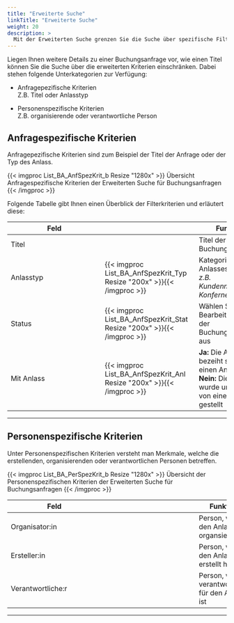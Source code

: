 ```yaml
---
title: "Erweiterte Suche"
linkTitle: "Erweiterte Suche"
weight: 20
description: >
  Mit der Erweiterten Suche grenzen Sie die Suche über spezifische Filter weiter ein.
---
```

Liegen Ihnen weitere Details zu einer Buchungsanfrage vor, wie einen Titel können Sie die Suche über die erweiterten Kriterien einschränken. Dabei stehen folgende Unterkategorien zur Verfügung:

- Anfragepezifische Kriterien  
  Z.B. Titel oder Anlasstyp

- Personenspezifische Kriterien  
  Z.B. organisierende oder verantwortliche Person

## Anfragespezifische Kriterien

Anfragepezifische Kriterien sind zum Beispiel der Titel der Anfrage oder der Typ des Anlass.

{{< imgproc List_BA_AnfSpezKrit_b Resize "1280x" >}}
Übersicht Anfragespezifische Kriterien der Erweiterten Suche für Buchungsanfragen
{{< /imgproc >}}

Folgende Tabelle gibt Ihnen einen Überblick der Filterkriterien und erläutert diese:

 |<div style="width:200px">Feld</div>|<div style="width:200px"></div>|Funktion|
 |---|---|---|
 |Titel||Titel der Buchungsanfrage|
 |Anlasstyp|{{< imgproc List_BA_AnfSpezKrit_Typ Resize "200x" >}}{{< /imgproc >}}|Kategorie des Anlasses </br> _z.B. Kundenmeeting, Konfernez,..._|
 |Status|{{< imgproc List_BA_AnfSpezKrit_Stat Resize "200x" >}}{{< /imgproc >}}|Wählen Sie den Bearbeitungsstatus der Buchungsanfrage aus|
 |Mit Anlass|{{< imgproc List_BA_AnfSpezKrit_Anl Resize "200x" >}}{{< /imgproc >}}| **Ja:** Die Anfrage bezeiht sich auf einen Anlass </br> **Nein:** Die Anfrage wurde unabhängig von einem Anlass gestellt|
---

## Personenspezifische Kriterien
Unter Personenspezifischen Kriterien versteht man Merkmale, welche die erstellenden, organisierenden oder verantwortlichen Personen betreffen.

{{< imgproc List_BA_PerSpezKrit_b Resize "1280x" >}}
Übersicht der Personenspezifischen Kriterien der Erweiterten Suche für Buchungsanfragen
{{< /imgproc >}}

|<div style="width:200px">Feld</div>|<div style="width:200px"></div>|Funktion|
|---|---|---|
|Organisator:in||Person, welche den Anlass organsiert|
|Ersteller:in||Person, welche den Anlass erstellt hat|
|Verantwortliche:r||Person, welche verantwortliche für den Anlass ist|
---



